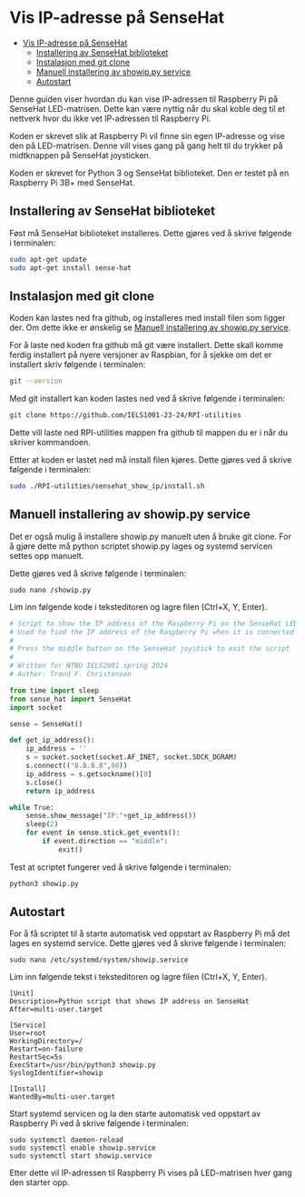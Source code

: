 # Vis IP-adresse på SenseHat

- [Vis IP-adresse på SenseHat](#vis-ip-adresse-på-sensehat)
  - [Installering av SenseHat biblioteket](#installering-av-sensehat-biblioteket)
  - [Instalasjon med git clone](#instalasjon-med-git-clone)
  - [Manuell installering av showip.py service](#manuell-installering-av-showippy-service)
  - [Autostart](#autostart)
  
Denne guiden viser hvordan du kan vise IP-adressen til Raspberry Pi på SenseHat LED-matrisen. Dette kan være nyttig når du skal koble deg til et nettverk hvor du ikke vet IP-adressen til Raspberry Pi.

Koden er skrevet slik at Raspberry Pi vil finne sin egen IP-adresse og vise den på LED-matrisen. Denne vill vises gang på gang helt til du trykker på midtknappen på SenseHat joysticken.  

Koden er skrevet for Python 3 og SenseHat biblioteket. Den er testet på en Raspberry Pi 3B+ med SenseHat.

## Installering av SenseHat biblioteket
Føst må SenseHat biblioteket installeres.
Dette gjøres ved å skrive følgende i terminalen:
```bash
sudo apt-get update
sudo apt-get install sense-hat
```

## Instalasjon med git clone
Koden kan lastes ned fra github, og installeres med install filen som ligger der. Om dette ikke er ønskelig se [Manuell installering av showip.py service](#manuell-installering-av-showippy-service).

For å laste ned koden fra github må git være installert. Dette skall komme ferdig installert på nyere versjoner av Raspbian, for å sjekke om det er installert skriv følgende i terminalen:
```bash
git --version
```
Med git installert kan koden lastes ned ved å skrive følgende i terminalen:
```bash
git clone https://github.com/IELS1001-23-24/RPI-utilities 
```
Dette vill laste ned RPI-utilities mappen fra github til mappen du er i når du skriver kommandoen.

Ettter at koden er lastet ned må install filen kjøres. Dette gjøres ved å skrive følgende i terminalen:
```bash
sudo ./RPI-utilities/sensehat_show_ip/install.sh
```


## Manuell installering av showip.py service
Det er også mulig å installere showip.py manuelt uten å bruke git clone. For å gjøre dette må python scriptet showip.py lages og systemd servicen  settes opp manuelt.

Dette gjøres ved å skrive følgende i terminalen:
```
sudo nano /showip.py
```
Lim inn følgende kode i teksteditoren og lagre filen (Ctrl+X, Y, Enter).

```python
# Script to show the IP address of the Raspberry Pi on the SenseHat LED matrix
# Used to find the IP address of the Raspberry Pi when it is connected to a new network
#
# Press the middle button on the SenseHat joystick to exit the script
#
# Written for NTNU IELS2001 spring 2024
# Author: Trond F. Christensen

from time import sleep
from sense_hat import SenseHat
import socket

sense = SenseHat()

def get_ip_address():
    ip_address = ''
    s = socket.socket(socket.AF_INET, socket.SOCK_DGRAM)
    s.connect(("8.8.8.8",80))
    ip_address = s.getsockname()[0]
    s.close()
    return ip_address

while True:
    sense.show_message("IP:"+get_ip_address())
    sleep(2)
    for event in sense.stick.get_events():
        if event.direction == "middle":
            exit()
```
Test at scriptet fungerer ved å skrive følgende i terminalen:
```bash
python3 showip.py
```
## Autostart
For å få scriptet til å starte automatisk ved oppstart av Raspberry Pi må det lages en systemd service.
Dette gjøres ved å skrive følgende i terminalen:
```
sudo nano /etc/systemd/system/showip.service
```
Lim inn følgende tekst i teksteditoren og lagre filen (Ctrl+X, Y, Enter).
```service
[Unit]
Description=Python script that shows IP address on SenseHat
After=multi-user.target

[Service]
User=root
WorkingDirectory=/
Restart=on-failure
RestartSec=5s
ExecStart=/usr/bin/python3 showip.py
SyslogIdentifier=showip

[Install]
WantedBy=multi-user.target
```
Start systemd servicen og la den starte automatisk ved oppstart av Raspberry Pi ved å skrive følgende i terminalen:
```
sudo systemctl daemon-reload
sudo systemctl enable showip.service
sudo systemctl start showip.service
```
Etter dette vil IP-adressen til Raspberry Pi vises på LED-matrisen hver gang den starter opp.